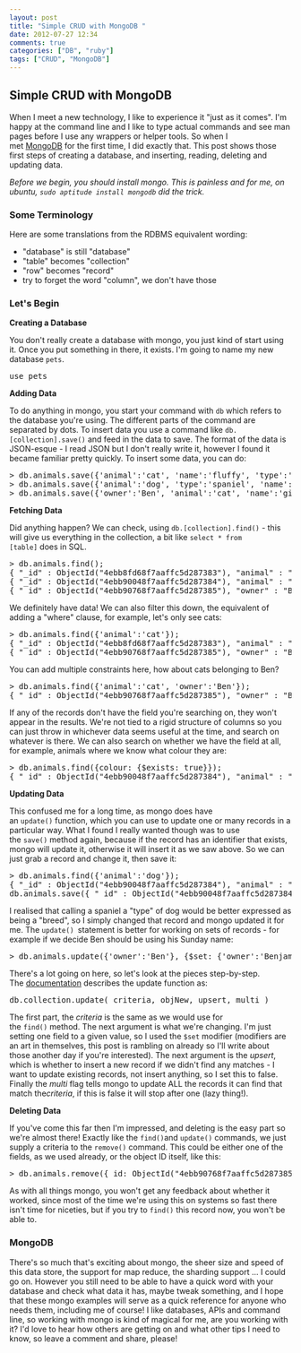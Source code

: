 ```yaml
---
layout: post
title: "Simple CRUD with MongoDB "
date: 2012-07-27 12:34
comments: true
categories: ["DB", "ruby"]
tags: ["CRUD", "MongoDB"]
---
```

## Simple CRUD with MongoDB 
When I meet a new technology, I like to experience it "just as it comes". I'm happy at the command line and I like to type actual commands and see man pages before I use any wrappers or helper tools. So when I met <a href="http://www.mongodb.org/">MongoDB</a> for the first time, I did exactly that. This post shows those first steps of creating a database, and inserting, reading, deleting and updating data.

<em>Before we begin, you should install mongo. This is painless and for me, on ubuntu, <code>sudo aptitude install mongodb</code> did the trick.</em>
<h3>Some Terminology</h3>
Here are some translations from the RDBMS equivalent wording:
<ul>
	<li>"database" is still "database"</li>
	<li>"table" becomes "collection"</li>
	<li>"row" becomes "record"</li>
	<li>try to forget the word "column", we don't have those</li>
</ul>
<h3>Let's Begin</h3>
<strong>Creating a Database</strong>

You don't really create a database with mongo, you just kind of start using it. Once you put something in there, it exists. I'm going to name my new database <code>pets</code>.
<pre>use pets</pre>
<strong>Adding Data</strong>

To do anything in mongo, you start your command with <code>db</code> which refers to the database you're using. The different parts of the command are separated by dots. To insert data you use a command like <code>db.[collection].save()</code> and feed in the data to save. The format of the data is JSON-esque - I read JSON but I don't really write it, however I found it became familiar pretty quickly. To insert some data, you can do:
<pre>&gt; db.animals.save({'animal':'cat', 'name':'fluffy', 'type':'long-haired', 'owner':'Anna'});
&gt; db.animals.save({'animal':'dog', 'type':'spaniel', 'name':'toffee', 'colour':'toffee', 'owner':'Ben'});
&gt; db.animals.save({'owner':'Ben', 'animal':'cat', 'name':'ginger', 'collar':true});</pre>
<strong>Fetching Data</strong>

Did anything happen? We can check, using <code>db.[collection].find()</code> - this will give us everything in the collection, a bit like <code>select * from [table]</code> does in SQL.
<pre>&gt; db.animals.find();
{ "_id" : ObjectId("4ebb8fd68f7aaffc5d287383"), "animal" : "cat", "name" : "fluffy", "type" : "long-haired", "owner" : "Anna" }
{ "_id" : ObjectId("4ebb90048f7aaffc5d287384"), "animal" : "dog", "type" : "spaniel", "name" : "toffee", "colour" : "toffee", "owner" : "Ben" }
{ "_id" : ObjectId("4ebb90768f7aaffc5d287385"), "owner" : "Ben", "animal" : "cat", "name" : "ginger", "collar" : true }</pre>
We definitely have data! We can also filter this down, the equivalent of adding a "where" clause, for example, let's only see cats:
<pre>&gt; db.animals.find({'animal':'cat'});
{ "_id" : ObjectId("4ebb8fd68f7aaffc5d287383"), "animal" : "cat", "name" : "fluffy", "type" : "long-haired", "owner" : "Anna" }
{ "_id" : ObjectId("4ebb90768f7aaffc5d287385"), "owner" : "Ben", "animal" : "cat", "name" : "ginger", "collar" : true }</pre>
You can add multiple constraints here, how about cats belonging to Ben?
<pre>&gt; db.animals.find({'animal':'cat', 'owner':'Ben'});
{ "_id" : ObjectId("4ebb90768f7aaffc5d287385"), "owner" : "Ben", "animal" : "cat", "name" : "ginger", "collar" : true }</pre>
If any of the records don't have the field you're searching on, they won't appear in the results. We're not tied to a rigid structure of columns so you can just throw in whichever data seems useful at the time, and search on whatever is there. We can also search on whether we have the field at all, for example, animals where we know what colour they are:
<pre>&gt; db.animals.find({colour: {$exists: true}});
{ "_id" : ObjectId("4ebb90048f7aaffc5d287384"), "animal" : "dog", "type" : "spaniel", "name" : "toffee", "colour" : "toffee", "owner" : "Ben" }</pre>
<strong>Updating Data</strong>

This confused me for a long time, as mongo does have an <code>update()</code> function, which you can use to update one or many records in a particular way. What I found I really wanted though was to use the <code>save()</code> method again, because if the record has an identifier that exists, mongo will update it, otherwise it will insert it as we saw above. So we can just grab a record and change it, then save it:
<pre>&gt; db.animals.find({'animal':'dog'});
{ "_id" : ObjectId("4ebb90048f7aaffc5d287384"), "animal" : "dog", "type" : "spaniel", "name" : "toffee", "colour" : "toffee", "owner" : "Ben" }
db.animals.save({ "_id" : ObjectId("4ebb90048f7aaffc5d287384"), "animal" : "dog", "breed" : "spaniel", "name" : "toffee", "colour" : "toffee", "owner" : "Ben" });</pre>
I realised that calling a spaniel a "type" of dog would be better expressed as being a "breed", so I simply changed that record and mongo updated it for me. The <code>update() </code>statement is better for working on sets of records - for example if we decide Ben should be using his Sunday name:
<pre>&gt; db.animals.update({'owner':'Ben'}, {$set: {'owner':'Benjamin'}}, false, true);</pre>
There's a lot going on here, so let's look at the pieces step-by-step. The <a href="http://www.mongodb.org/display/DOCS/Updating">documentation</a> describes the update function as:
<pre>db.collection.update( criteria, objNew, upsert, multi )</pre>
The first part, the <em>criteria</em> is the same as we would use for the <code>find()</code> method. The next argument is what we're changing. I'm just setting one field to a given value, so I used the <code>$set</code> modifier (modifiers are an art in themselves, this post is rambling on already so I'll write about those another day if you're interested). The next argument is the <em>upsert</em>, which is whether to insert a new record if we didn't find any matches - I want to update existing records, not insert anything, so I set this to false. Finally the <em>multi</em> flag tells mongo to update ALL the records it can find that match the<em>criteria</em>, if this is false it will stop after one (lazy thing!).

<strong>Deleting Data</strong>

If you've come this far then I'm impressed, and deleting is the easy part so we're almost there! Exactly like the <code>find()</code>and <code>update()</code> commands, we just supply a criteria to the <code>remove()</code> command. This could be either one of the fields, as we used already, or the object ID itself, like this:
<pre>&gt; db.animals.remove({_id: ObjectId("4ebb90768f7aaffc5d287385")});</pre>
As with all things mongo, you won't get any feedback about whether it worked, since most of the time we're using this on systems so fast there isn't time for niceties, but if you try to <code>find()</code> this record now, you won't be able to.
<h3>MongoDB</h3>
There's so much that's exciting about mongo, the sheer size and speed of this data store, the support for map reduce, the sharding support ... I could go on. However you still need to be able to have a quick word with your database and check what data it has, maybe tweak something, and I hope that these mongo examples will serve as a quick reference for anyone who needs them, including me of course! I like databases, APIs and command line, so working with mongo is kind of magical for me, are you working with it? I'd love to hear how others are getting on and what other tips I need to know, so leave a comment and share, please!
